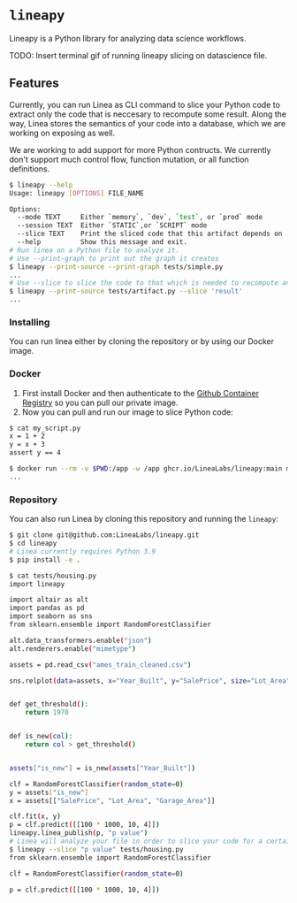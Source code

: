 # `lineapy`

Lineapy is a Python library for analyzing data science workflows.

TODO: Insert terminal gif of running lineapy slicing on datascience file.

## Features

Currently, you can run Linea as CLI command to slice your Python code to extract
only the code that is neccesary to recompute some result. Along the way, Linea
stores the semantics of your code into a database, which we are working on exposing
as well.

We are working to add support for more Python contructs. We currently don't support
much control flow, function mutation, or all function definitions.

```bash
$ lineapy --help
Usage: lineapy [OPTIONS] FILE_NAME

Options:
  --mode TEXT     Either `memory`, `dev`, `test`, or `prod` mode
  --session TEXT  Either `STATIC`,or `SCRIPT` mode
  --slice TEXT    Print the sliced code that this artifact depends on
  --help          Show this message and exit.
# Run linea on a Python file to analyze it.
# Use --print-graph to print out the graph it creates
$ lineapy --print-source --print-graph tests/simple.py
...
# Use --slice to slice the code to that which is needed to recompute an artifact
$ lineapy --print-source tests/artifact.py --slice 'result'
...
```

### Installing

You can run linea either by cloning the repository or by using our Docker image.

### Docker

1. First install Docker and then authenticate to the [Github Container Registry](https://docs.github.com/en/packages/working-with-a-github-packages-registry/working-with-the-container-registry#authenticating-to-the-container-registry)
   so you can pull our private image.
2. Now you can pull and run our image to slice Python code:

```bash
$ cat my_script.py
x = 1 + 2
y = x + 3
assert y == 4

$ docker run --rm -v $PWD:/app -w /app ghcr.io/LineaLabs/lineapy:main my_script.py --print-graph
...
```

### Repository

You can also run Linea by cloning this repository and running the `lineapy`:

```bash
$ git clone git@github.com:LineaLabs/lineapy.git
$ cd lineapy
# Linea currently requires Python 3.9
$ pip install -e .

$ cat tests/housing.py
import lineapy

import altair as alt
import pandas as pd
import seaborn as sns
from sklearn.ensemble import RandomForestClassifier

alt.data_transformers.enable("json")
alt.renderers.enable("mimetype")

assets = pd.read_csv("ames_train_cleaned.csv")

sns.relplot(data=assets, x="Year_Built", y="SalePrice", size="Lot_Area")


def get_threshold():
    return 1970


def is_new(col):
    return col > get_threshold()


assets["is_new"] = is_new(assets["Year_Built"])

clf = RandomForestClassifier(random_state=0)
y = assets["is_new"]
x = assets[["SalePrice", "Lot_Area", "Garage_Area"]]

clf.fit(x, y)
p = clf.predict([[100 * 1000, 10, 4]])
lineapy.linea_publish(p, "p value")
# Linea will analyze your file in order to slice your code for a certain artifact.
$ lineapy --slice "p value" tests/housing.py
from sklearn.ensemble import RandomForestClassifier

clf = RandomForestClassifier(random_state=0)

p = clf.predict([[100 * 1000, 10, 4]])
```
